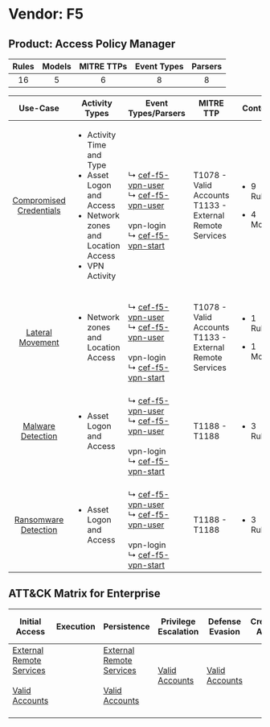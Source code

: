 Vendor: F5
==========
Product: Access Policy Manager
------------------------------
| Rules | Models | MITRE TTPs | Event Types | Parsers |
|:-----:|:------:|:----------:|:-----------:|:-------:|
|  16   |   5    |     6      |      8      |    8    |

|                                 Use-Case                                  | Activity Types                                                                                                                          | Event Types/Parsers                                                                                                                                                                                                                      | MITRE TTP                                                      | Content                                             |
|:-------------------------------------------------------------------------:| --------------------------------------------------------------------------------------------------------------------------------------- | ---------------------------------------------------------------------------------------------------------------------------------------------------------------------------------------------------------------------------------------- | -------------------------------------------------------------- | --------------------------------------------------- |
| [Compromised Credentials](../UseCases/usecase_compromised_credentials.md) | <ul><li>Activity Time  and Type</li><li>Asset Logon and Access</li><li>Network zones and Location Access</li><li>VPN Activity</li></ul> |  <br> ↳ [cef-f5-vpn-user](../Parsers/parserContent_cef-f5-vpn-user.md)<br> ↳ [cef-f5-vpn-user](../Parsers/parserContent_cef-f5-vpn-user.md)<br><br> vpn-login<br> ↳ [cef-f5-vpn-start](../Parsers/parserContent_cef-f5-vpn-start.md)<br> | T1078 - Valid Accounts<br>T1133 - External Remote Services<br> | <ul><li>9 Rules</li></ul><ul><li>4 Models</li></ul> |
|        [Lateral Movement](../UseCases/usecase_lateral_movement.md)        | <ul><li>Network zones and Location Access</li></ul>                                                                                     |  <br> ↳ [cef-f5-vpn-user](../Parsers/parserContent_cef-f5-vpn-user.md)<br> ↳ [cef-f5-vpn-user](../Parsers/parserContent_cef-f5-vpn-user.md)<br><br> vpn-login<br> ↳ [cef-f5-vpn-start](../Parsers/parserContent_cef-f5-vpn-start.md)<br> | T1078 - Valid Accounts<br>T1133 - External Remote Services<br> | <ul><li>1 Rules</li></ul><ul><li>1 Models</li></ul> |
|       [Malware Detection](../UseCases/usecase_malware_detection.md)       | <ul><li>Asset Logon and Access</li></ul>                                                                                                |  <br> ↳ [cef-f5-vpn-user](../Parsers/parserContent_cef-f5-vpn-user.md)<br> ↳ [cef-f5-vpn-user](../Parsers/parserContent_cef-f5-vpn-user.md)<br><br> vpn-login<br> ↳ [cef-f5-vpn-start](../Parsers/parserContent_cef-f5-vpn-start.md)<br> | T1188 - T1188<br>                                              | <ul><li>3 Rules</li></ul>                           |
|    [Ransomware Detection](../UseCases/usecase_ransomware_detection.md)    | <ul><li>Asset Logon and Access</li></ul>                                                                                                |  <br> ↳ [cef-f5-vpn-user](../Parsers/parserContent_cef-f5-vpn-user.md)<br> ↳ [cef-f5-vpn-user](../Parsers/parserContent_cef-f5-vpn-user.md)<br><br> vpn-login<br> ↳ [cef-f5-vpn-start](../Parsers/parserContent_cef-f5-vpn-start.md)<br> | T1188 - T1188<br>                                              | <ul><li>3 Rules</li></ul>                           |

ATT&CK Matrix for Enterprise
----------------------------
| Initial Access                                                                                                                                   | Execution | Persistence                                                                                                                                      | Privilege Escalation                                                | Defense Evasion                                                     | Credential Access | Discovery | Lateral Movement | Collection | Command and Control | Exfiltration | Impact |
| ------------------------------------------------------------------------------------------------------------------------------------------------ | --------- | ------------------------------------------------------------------------------------------------------------------------------------------------ | ------------------------------------------------------------------- | ------------------------------------------------------------------- | ----------------- | --------- | ---------------- | ---------- | ------------------- | ------------ | ------ |
| [External Remote Services](https://attack.mitre.org/techniques/T1133)<br><br>[Valid Accounts](https://attack.mitre.org/techniques/T1078)<br><br> |           | [External Remote Services](https://attack.mitre.org/techniques/T1133)<br><br>[Valid Accounts](https://attack.mitre.org/techniques/T1078)<br><br> | [Valid Accounts](https://attack.mitre.org/techniques/T1078)<br><br> | [Valid Accounts](https://attack.mitre.org/techniques/T1078)<br><br> |                   |           |                  |            |                     |              |        |
